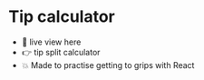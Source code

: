 # Tip calculator 

- 👀 live view here
- 👉 tip split calculator
- 💥 Made to practise getting to grips with React
